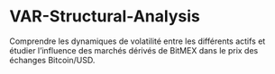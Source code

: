 # VAR-Structural-Analysis
Comprendre les dynamiques de volatilité entre les différents actifs et étudier l’influence des marchés dérivés de BitMEX dans le prix des échanges Bitcoin/USD.
